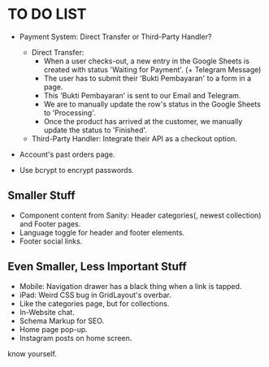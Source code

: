 # TO DO LIST

- Payment System: Direct Transfer or Third-Party Handler?
  - Direct Transfer:
    - When a user checks-out, a new entry in the Google Sheets is created with status 'Waiting for Payment'. (+ Telegram Message)
    - The user has to submit their 'Bukti Pembayaran' to a form in a page.
    - This 'Bukti Pembayaran' is sent to our Email and Telegram.
    - We are to manually update the row's status in the Google Sheets to 'Processing'.
    - Once the product has arrived at the customer, we manually update the status to 'Finished'.
  - Third-Party Handler: Integrate their API as a checkout option.

- Account's past orders page.

- Use bcrypt to encrypt passwords.

## Smaller Stuff

- Component content from Sanity: Header categories(, newest collection) and Footer pages.
- Language toggle for header and footer elements.
- Footer social links.

## Even Smaller, Less Important Stuff

- Mobile: Navigation drawer has a black thing when a link is tapped.
- iPad:   Weird CSS bug in GridLayout's overbar.
- Like the categories page, but for collections.
- In-Website chat.
- Schema Markup for SEO.
- Home page pop-up.
- Instagram posts on home screen.

know yourself.
